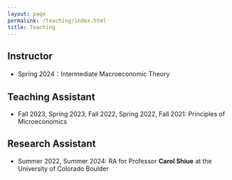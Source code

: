 ```yaml
---
layout: page
permalink: /teaching/index.html
title: Teaching
---
```


## Instructor

- Spring 2024：Intermediate Macroeconomic Theory

## Teaching Assistant
- Fall 2023, Spring 2023, Fall 2022, Spring 2022, Fall 2021: Principles of Microeconomics

## Research Assistant
- Summer 2022, Summer 2024: RA for Professor **Carol Shiue** at the University of Colorado Boulder
